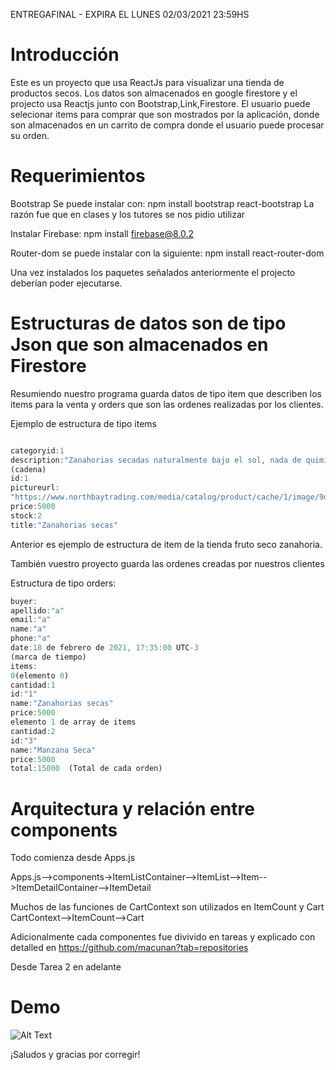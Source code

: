 ENTREGAFINAL - EXPIRA EL LUNES 02/03/2021 23:59HS

# Introducción
Este es un proyecto que usa ReactJs para visualizar una tienda de productos secos. Los datos son almacenados en google firestore y el projecto usa Reactjs
junto con Bootstrap,Link,Firestore. El usuario puede selecionar items para comprar que son mostrados por la aplicación, donde son almacenados en un carrito de compra donde el usuario puede procesar su orden.

# Requerimientos
Bootstrap Se puede instalar con:
npm install bootstrap react-bootstrap La razón fue que en clases y los tutores se nos pidio utilizar

Instalar Firebase:
npm install firebase@8.0.2

Router-dom se puede instalar con la siguiente:
npm install react-router-dom

Una vez instalados los paquetes señalados anteriormente el projecto deberían poder ejecutarse.


# Estructuras de datos son de tipo Json que son almacenados en Firestore
Resumiendo nuestro programa guarda datos de tipo item que describen los items para la venta y orders que son las ordenes realizadas por los clientes.

Ejemplo de estructura de tipo items

```javascript

categoryid:1
description:"Zanahorias secadas naturalmente bajo el sol, nada de quimicos y procesos adicionales, son ideales para hacer una rica casuela o bien para hacer arroz o acompañar ensalada de papas. Se puede dejar remojando por un par de horas y las zanahorias recuperan su textura natural. También un rico snack natural lleno de vitaminas y minerales como papas. Perfecto para llevar a campar duració estimada 3 años mas si no se expone a humedad"
(cadena)
id:1
pictureurl:
"https://www.northbaytrading.com/media/catalog/product/cache/1/image/9df78eab33525d08d6e5fb8d27136e95/a/i/air_dried_cross_cut_carrots_650px_1.jpg"
price:5000
stock:2
title:"Zanahorias secas"
```
Anterior es ejemplo de estructura de item de la tienda fruto seco zanahoria.

También vuestro proyecto guarda las ordenes creadas por nuestros clientes

Estructura de tipo orders: 
```javascript
buyer:
apellido:"a"
email:"a"
name:"a"
phone:"a"
date:18 de febrero de 2021, 17:35:00 UTC-3
(marca de tiempo)
items:
0(elemento 0)
cantidad:1
id:"1"
name:"Zanahorias secas"
price:5000
elemento 1 de array de items
cantidad:2
id:"3"
name:"Manzana Seca"
price:5000
total:15000  (Total de cada orden)
```


# Arquitectura y relación entre components

Todo comienza desde Apps.js

Apps.js-->components->ItemListContainer-->ItemList-->Item-->ItemDetailContainer-->ItemDetail

Muchos de las funciones de CartContext son utilizados en ItemCount y Cart
CartContext-->ItemCount-->Cart

Adicionalmente cada componentes fue divivido en tareas y explicado con detalled en
https://github.com/macunan?tab=repositories

Desde Tarea 2 en adelante


# Demo


![Alt Text](https://github.com/macunan/proyectofinalcursoreactjs/blob/main/navegacion_proyectofinal.gif)


¡Saludos y gracias por corregir!
